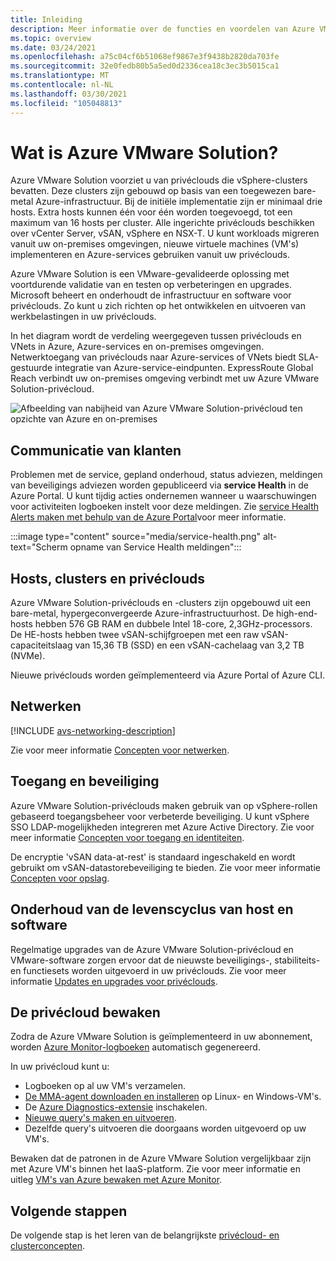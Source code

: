 ```yaml
---
title: Inleiding
description: Meer informatie over de functies en voordelen van Azure VMware Solution voor het implementeren en beheren van VMware-workloads in Azure.
ms.topic: overview
ms.date: 03/24/2021
ms.openlocfilehash: a75c04cf6b51068ef9867e3f9438b2820da703fe
ms.sourcegitcommit: 32e0fedb80b5a5ed0d2336cea18c3ec3b5015ca1
ms.translationtype: MT
ms.contentlocale: nl-NL
ms.lasthandoff: 03/30/2021
ms.locfileid: "105048813"
---
```

# <a name="what-is-azure-vmware-solution"></a>Wat is Azure VMware Solution?

Azure VMware Solution voorziet u van privéclouds die vSphere-clusters bevatten. Deze clusters zijn gebouwd op basis van een toegewezen bare-metal Azure-infrastructuur. Bij de initiële implementatie zijn er minimaal drie hosts. Extra hosts kunnen één voor één worden toegevoegd, tot een maximum van 16 hosts per cluster.  Alle ingerichte privéclouds beschikken over vCenter Server, vSAN, vSphere en NSX-T. U kunt workloads migreren vanuit uw on-premises omgevingen, nieuwe virtuele machines (VM's) implementeren en Azure-services gebruiken vanuit uw privéclouds.

Azure VMware Solution is een VMware-gevalideerde oplossing met voortdurende validatie van en testen op verbeteringen en upgrades. Microsoft beheert en onderhoudt de infrastructuur en software voor privéclouds. Zo kunt u zich richten op het ontwikkelen en uitvoeren van werkbelastingen in uw privéclouds. 

In het diagram wordt de verdeling weergegeven tussen privéclouds en VNets in Azure, Azure-services en on-premises omgevingen. Netwerktoegang van privéclouds naar Azure-services of VNets biedt SLA-gestuurde integratie van Azure-service-eindpunten. ExpressRoute Global Reach verbindt uw on-premises omgeving verbindt met uw Azure VMware Solution-privécloud. 

![Afbeelding van nabijheid van Azure VMware Solution-privécloud ten opzichte van Azure en on-premises](./media/adjacency-overview-drawing-final.png)

## <a name="customer-communication"></a>Communicatie van klanten
Problemen met de service, gepland onderhoud, status adviezen, meldingen van beveiligings adviezen worden gepubliceerd via **service Health** in de Azure Portal. U kunt tijdig acties ondernemen wanneer u waarschuwingen voor activiteiten logboeken instelt voor deze meldingen. Zie [service Health Alerts maken met behulp van de Azure Portal](../service-health/alerts-activity-log-service-notifications-portal.md#create-service-health-alert-using-azure-portal)voor meer informatie.

:::image type="content" source="media/service-health.png" alt-text="Scherm opname van Service Health meldingen":::

## <a name="hosts-clusters-and-private-clouds"></a>Hosts, clusters en privéclouds

Azure VMware Solution-privéclouds en -clusters zijn opgebouwd uit een bare-metal, hypergeconvergeerde Azure-infrastructuurhost. De high-end-hosts hebben 576 GB RAM en dubbele Intel 18-core, 2,3GHz-processors. De HE-hosts hebben twee vSAN-schijfgroepen met een raw vSAN-capaciteitslaag van 15,36 TB (SSD) en een vSAN-cachelaag van 3,2 TB (NVMe).

Nieuwe privéclouds worden geïmplementeerd via Azure Portal of Azure CLI.

## <a name="networking"></a>Netwerken

[!INCLUDE [avs-networking-description](includes/azure-vmware-solution-networking-description.md)]

Zie voor meer informatie [Concepten voor netwerken](concepts-networking.md).

## <a name="access-and-security"></a>Toegang en beveiliging

Azure VMware Solution-privéclouds maken gebruik van op vSphere-rollen gebaseerd toegangsbeheer voor verbeterde beveiliging. U kunt vSphere SSO LDAP-mogelijkheden integreren met Azure Active Directory. Zie voor meer informatie [Concepten voor toegang en identiteiten](concepts-identity.md).  

De encryptie 'vSAN data-at-rest' is standaard ingeschakeld en wordt gebruikt om vSAN-datastorebeveiliging te bieden. Zie voor meer informatie [Concepten voor opslag](concepts-storage.md).

## <a name="host-and-software-lifecycle-maintenance"></a>Onderhoud van de levenscyclus van host en software

Regelmatige upgrades van de Azure VMware Solution-privécloud en VMware-software zorgen ervoor dat de nieuwste beveiligings-, stabiliteits- en functiesets worden uitgevoerd in uw privéclouds. Zie voor meer informatie [Updates en upgrades voor privéclouds](concepts-upgrades.md).

## <a name="monitoring-your-private-cloud"></a>De privécloud bewaken

Zodra de Azure VMware Solution is geïmplementeerd in uw abonnement, worden [Azure Monitor-logboeken](../azure-monitor/overview.md) automatisch gegenereerd. 

In uw privécloud kunt u:
- Logboeken op al uw VM's verzamelen.
- [De MMA-agent downloaden en installeren](../azure-monitor/agents/log-analytics-agent.md#installation-options) op Linux- en Windows-VM's.
- De [Azure Diagnostics-extensie](../azure-monitor/agents/diagnostics-extension-overview.md) inschakelen.
- [Nieuwe query's maken en uitvoeren](../azure-monitor/logs/data-platform-logs.md#log-queries).
- Dezelfde query's uitvoeren die doorgaans worden uitgevoerd op uw VM's.

Bewaken dat de patronen in de Azure VMware Solution vergelijkbaar zijn met Azure VM's binnen het IaaS-platform. Zie voor meer informatie en uitleg [VM's van Azure bewaken met Azure Monitor](../azure-monitor/vm/monitor-vm-azure.md).

## <a name="next-steps"></a>Volgende stappen

De volgende stap is het leren van de belangrijkste [privécloud- en clusterconcepten](concepts-private-clouds-clusters.md).

<!-- LINKS - external -->

<!-- LINKS - internal -->
[concepts-private-clouds-clusters]: ./concepts-private-clouds-clusters.md
